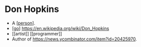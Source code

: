 # Don Hopkins

- A [[person]].
- [[go]] https://en.wikipedia.org/wiki/Don_Hopkins
- [[artist]] [[programmer]]
- Author of https://news.ycombinator.com/item?id=20425970.


[//begin]: # "Autogenerated link references for markdown compatibility"
[person]: person "Person"
[go]: go "Go"
[//end]: # "Autogenerated link references"